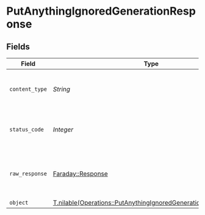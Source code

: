 # PutAnythingIgnoredGenerationResponse


## Fields

| Field                                                                                                                                  | Type                                                                                                                                   | Required                                                                                                                               | Description                                                                                                                            |
| -------------------------------------------------------------------------------------------------------------------------------------- | -------------------------------------------------------------------------------------------------------------------------------------- | -------------------------------------------------------------------------------------------------------------------------------------- | -------------------------------------------------------------------------------------------------------------------------------------- |
| `content_type`                                                                                                                         | *String*                                                                                                                               | :heavy_check_mark:                                                                                                                     | HTTP response content type for this operation                                                                                          |
| `status_code`                                                                                                                          | *Integer*                                                                                                                              | :heavy_check_mark:                                                                                                                     | HTTP response status code for this operation                                                                                           |
| `raw_response`                                                                                                                         | [Faraday::Response](https://www.rubydoc.info/gems/faraday/Faraday/Response)                                                            | :heavy_check_mark:                                                                                                                     | Raw HTTP response; suitable for custom response parsing                                                                                |
| `object`                                                                                                                               | [T.nilable(Operations::PutAnythingIgnoredGenerationResponseBody)](../../models/operations/putanythingignoredgenerationresponsebody.md) | :heavy_minus_sign:                                                                                                                     | OK                                                                                                                                     |